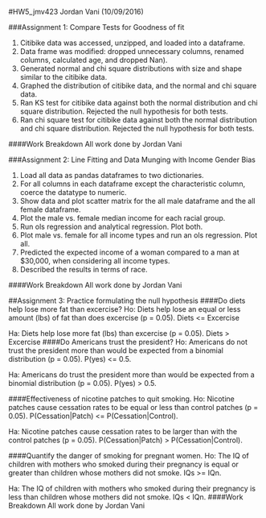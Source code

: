 #HW5_jmv423
Jordan Vani (10/09/2016)

###Assignment 1:  Compare Tests for Goodness of fit 
1. Citibike data was accessed, unzipped, and loaded into a dataframe.
2. Data frame was modified: dropped unnecessary columns, renamed columns, calculated age, and dropped Nan).
3. Generated normal and chi square distributions with size and shape similar to the citibike data.
4. Graphed the distribution of citibike data, and the normal and chi square data.
5. Ran KS test for citibike data against both the normal distribution and chi square distribution. Rejected the null hypothesis for both tests.
6. Ran chi square test for citibike data against both the normal distribution and chi square distribution. Rejected the null hypothesis for both tests.

####Work Breakdown
All work done by Jordan Vani

###Assignment 2: Line Fitting and Data Munging with Income Gender Bias
1. Load all data as pandas dataframes to two dictionaries.
2. For all columns in each dataframe except the characteristic column, coerce the datatype to numeric.
3. Show data and plot scatter matrix for the all male dataframe and the all female dataframe.
4. Plot the male vs. female median income for each racial group. 
5. Run ols regression and analytical regression. Plot both.
6. Plot male vs. female for all income types and run an ols regression. Plot all.
7. Predicted the expected income of a woman compared to a man at $30,000, when considering all income types. 
8. Described the results in terms of race.

####Work Breakdown
All work done by Jordan Vani

##Assignment 3: Practice formulating the null hypothesis
####Do diets help lose more fat than excercise?
Ho: Diets help lose an equal or less amount (lbs) of fat than does excercise (p = 0.05). Diets <= Excercise

Ha: Diets help lose more fat (lbs) than excercise (p = 0.05). Diets > Excercise
####Do Americans trust the president?
Ho: Americans do not trust the president more than would be expected from a binomial distribution (p = 0.05). P(yes) <= 0.5.

Ha: Americans do trust the president more than would be expected from a binomial distribution (p = 0.05). P(yes) > 0.5.

####Effectiveness of nicotine patches to quit smoking.
Ho: Nicotine patches cause cessation rates to be equal or less than control patches (p = 0.05). P(Cessation|Patch) <= P(Cessation|Control).

Ha: Nicotine patches cause cessation rates to be larger than with the control patches (p = 0.05). P(Cessation|Patch) > P(Cessation|Control).

####Quantify the danger of smoking for pregnant women.
Ho: The IQ of children with mothers who smoked during their pregnancy is equal or greater than children whose mothers did not smoke. IQs >= IQn.

Ha: The IQ of children with mothers who smoked during their pregnancy is less than children whose mothers did not smoke. IQs < IQn.
####Work Breakdown
All work done by Jordan Vani
